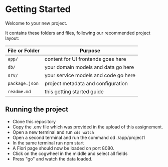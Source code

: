 # Getting Started

Welcome to your new project.

It contains these folders and files, following our recommended project layout:

File or Folder | Purpose
---------|----------
`app/` | content for UI frontends goes here
`db/` | your domain models and data go here
`srv/` | your service models and code go here
`package.json` | project metadata and configuration
`readme.md` | this getting started guide


## Running the project

- Clone this repository
- Copy the .env file which was provided in the upload of this assignement.
- Open a new terminal and run `cds watch`
- Open a second terminal and run the command cd ./app/project1
- In the same terminal run npm start
- A Fiori page should now be loaded on port 8080.
- Click on the cogwheel in the middle and select all fields
- Press "go" and watch the data loaded.


